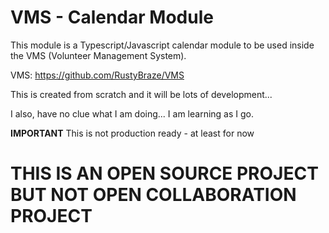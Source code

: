 # VMS - Calendar Module

This module is a Typescript/Javascript calendar module to be used inside the VMS (Volunteer Management System).

VMS: https://github.com/RustyBraze/VMS

This is created from scratch and it will be lots of development...

I also, have no clue what I am doing... I am learning as I go.

**IMPORTANT** This is not production ready - at least for now


<h1> THIS IS AN OPEN SOURCE PROJECT BUT NOT OPEN COLLABORATION PROJECT </h1>